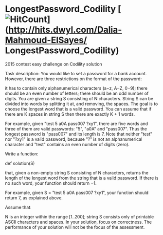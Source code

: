 # LongestPassword_Codility [![HitCount](https://hits.dwyl.com/Dalia-Mahmoud-ElSayes/LongestPassword_Codility.svg?style=flat-square)](http://hits.dwyl.com/Dalia-Mahmoud-ElSayes/ LongestPassword_Codility)
2015 contest easy challenge on Codility solution

Task description:
You would like to set a password for a bank account. However, there are three restrictions on the format of the password:

it has to contain only alphanumerical characters (a−z, A−Z, 0−9); there should be an even number of letters; there should be an odd number of digits. 
You are given a string S consisting of N characters. 
String S can be divided into words by splitting it at, and removing, the spaces. 
The goal is to choose the longest word that is a valid password. 
You can assume that if there are K spaces in string S then there are exactly K + 1 words.

For example, given "test 5 a0A pass007 ?xy1", there are five words and three of them are valid passwords: "5", "a0A" and "pass007".
Thus the longest password is "pass007" and its length is 7.
Note that neither "test" nor "?xy1" is a valid password, because "?" is not an alphanumerical character and "test" contains an even number of digits (zero).

Write a function:

def solution(S)

that, given a non-empty string S consisting of N characters, returns the length of the longest word from the string that is a valid password.
If there is no such word, your function should return −1.

For example, given S = "test 5 a0A pass007 ?xy1", your function should return 7, as explained above.

Assume that:

N is an integer within the range [1..200]; 
string S consists only of printable ASCII characters and spaces. 
In your solution, focus on correctness. The performance of your solution will not be the focus of the assessment.
